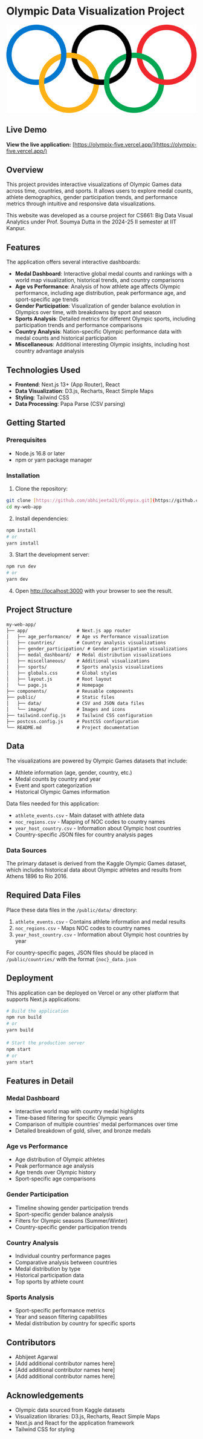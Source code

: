 # Olympic Data Visualization Project

![Olympic Rings](public/images/olympics-logo.svg)

## Live Demo

**View the live application:** [https://olympix-five.vercel.app/](https://olympix-five.vercel.app/)

## Overview

This project provides interactive visualizations of Olympic Games data across time, countries, and sports. It allows users to explore medal counts, athlete demographics, gender participation trends, and performance metrics through intuitive and responsive data visualizations.

This website was developed as a course project for CS661: Big Data Visual Analytics under Prof. Soumya Dutta in the 2024-25 II semester at IIT Kanpur.

## Features

The application offers several interactive dashboards:

- **Medal Dashboard**: Interactive global medal counts and rankings with a world map visualization, historical trends, and country comparisons
- **Age vs Performance**: Analysis of how athlete age affects Olympic performance, including age distribution, peak performance age, and sport-specific age trends
- **Gender Participation**: Visualization of gender balance evolution in Olympics over time, with breakdowns by sport and season
- **Sports Analysis**: Detailed metrics for different Olympic sports, including participation trends and performance comparisons
- **Country Analysis**: Nation-specific Olympic performance data with medal counts and historical participation
- **Miscellaneous**: Additional interesting Olympic insights, including host country advantage analysis

## Technologies Used

- **Frontend**: Next.js 13+ (App Router), React
- **Data Visualization**: D3.js, Recharts, React Simple Maps
- **Styling**: Tailwind CSS
- **Data Processing**: Papa Parse (CSV parsing)

## Getting Started

### Prerequisites

- Node.js 16.8 or later
- npm or yarn package manager

### Installation

1. Clone the repository:

```bash
git clone [https://github.com/abhijeeta21/Olympix.git](https://github.com/abhijeeta21/Olympix.git)
cd my-web-app
```

2. Install dependencies:

```bash
npm install
# or
yarn install
```

3. Start the development server:

```bash
npm run dev
# or
yarn dev
```

4. Open [http://localhost:3000](http://localhost:3000) with your browser to see the result.

## Project Structure

```
my-web-app/
├── app/                  # Next.js app router
│   ├── age_performance/  # Age vs Performance visualization
│   ├── countries/        # Country analysis visualizations
│   ├── gender_participation/ # Gender participation visualizations
│   ├── medal_dashboard/  # Medal distribution visualizations
│   ├── miscellaneous/    # Additional visualizations
│   ├── sports/           # Sports analysis visualizations
│   ├── globals.css       # Global styles
│   ├── layout.js         # Root layout
│   └── page.js           # Homepage
├── components/           # Reusable components
├── public/               # Static files
│   ├── data/             # CSV and JSON data files
│   └── images/           # Images and icons
├── tailwind.config.js    # Tailwind CSS configuration
├── postcss.config.js     # PostCSS configuration
└── README.md             # Project documentation
```

## Data

The visualizations are powered by Olympic Games datasets that include:
- Athlete information (age, gender, country, etc.)
- Medal counts by country and year
- Event and sport categorization
- Historical Olympic Games information

Data files needed for this application:
- `athlete_events.csv` - Main dataset with athlete data
- `noc_regions.csv` - Mapping of NOC codes to country names
- `year_host_country.csv` - Information about Olympic host countries
- Country-specific JSON files for country analysis pages

### Data Sources

The primary dataset is derived from the Kaggle Olympic Games dataset, which includes historical data about Olympic athletes and results from Athens 1896 to Rio 2016.

## Required Data Files

Place these data files in the `/public/data/` directory:

1. `athlete_events.csv` - Contains athlete information and medal results
2. `noc_regions.csv` - Maps NOC codes to country names
3. `year_host_country.csv` - Information about Olympic host countries by year

For country-specific pages, JSON files should be placed in `/public/countries/` with the format `{noc}_data.json`

## Deployment

This application can be deployed on Vercel or any other platform that supports Next.js applications:

```bash
# Build the application
npm run build
# or
yarn build

# Start the production server
npm start
# or
yarn start
```

## Features in Detail

### Medal Dashboard
- Interactive world map with country medal highlights
- Time-based filtering for specific Olympic years
- Comparison of multiple countries' medal performances over time
- Detailed breakdown of gold, silver, and bronze medals

### Age vs Performance
- Age distribution of Olympic athletes
- Peak performance age analysis
- Age trends over Olympic history
- Sport-specific age comparisons

### Gender Participation
- Timeline showing gender participation trends
- Sport-specific gender balance analysis
- Filters for Olympic seasons (Summer/Winter)
- Country-specific gender participation trends

### Country Analysis
- Individual country performance pages
- Comparative analysis between countries
- Medal distribution by type
- Historical participation data
- Top sports by athlete count

### Sports Analysis
- Sport-specific performance metrics
- Year and season filtering capabilities
- Medal distribution by country for specific sports


## Contributors

- Abhijeet Agarwal
- [Add additional contributor names here]
- [Add additional contributor names here]
- [Add additional contributor names here]

## Acknowledgements

- Olympic data sourced from Kaggle datasets
- Visualization libraries: D3.js, Recharts, React Simple Maps
- Next.js and React for the application framework
- Tailwind CSS for styling
